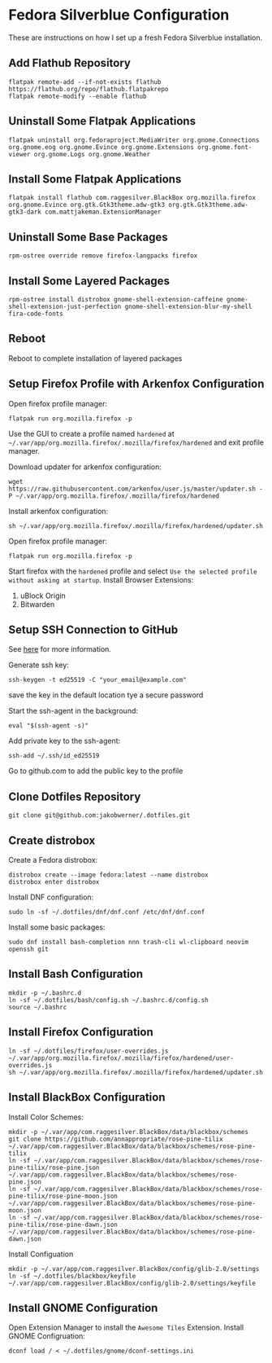 # Fedora Silverblue Configuration

These are instructions on how I set up a fresh Fedora Silverblue installation.

## Add Flathub Repository

```
flatpak remote-add --if-not-exists flathub https://flathub.org/repo/flathub.flatpakrepo
flatpak remote-modify --enable flathub
```

## Uninstall Some Flatpak Applications
```
flatpak uninstall org.fedoraproject.MediaWriter org.gnome.Connections org.gnome.eog org.gnome.Evince org.gnome.Extensions org.gnome.font-viewer org.gnome.Logs org.gnome.Weather 
```

## Install Some Flatpak Applications
```
flatpak install flathub com.raggesilver.BlackBox org.mozilla.firefox org.gnome.Evince org.gtk.Gtk3theme.adw-gtk3 org.gtk.Gtk3theme.adw-gtk3-dark com.mattjakeman.ExtensionManager
```

## Uninstall Some Base Packages
```
rpm-ostree override remove firefox-langpacks firefox
```

## Install Some Layered Packages
```
rpm-ostree install distrobox gnome-shell-extension-caffeine gnome-shell-extension-just-perfection gnome-shell-extension-blur-my-shell fira-code-fonts
```

## Reboot
Reboot to complete installation of layered packages

## Setup Firefox Profile with Arkenfox Configuration
Open firefox profile manager:
```
flatpak run org.mozilla.firefox -p
```
Use the GUI to create a profile named `hardened` at `~/.var/app/org.mozilla.firefox/.mozilla/firefox/hardened` and exit profile manager.

Download updater for arkenfox configuration:
```
wget https://raw.githubusercontent.com/arkenfox/user.js/master/updater.sh -P ~/.var/app/org.mozilla.firefox/.mozilla/firefox/hardened
```

Install arkenfox configuration:
```
sh ~/.var/app/org.mozilla.firefox/.mozilla/firefox/hardened/updater.sh
```

Open firefox profile manager:
```
flatpak run org.mozilla.firefox -p
```
Start firefox with the `hardened` profile and select `Use the selected profile without asking at startup`.
Install Browser Extensions:
1. uBlock Origin
2. Bitwarden

## Setup SSH Connection to GitHub

See [here](https://docs.github.com/en/authentication/connecting-to-github-with-ssh/generating-a-new-ssh-key-and-adding-it-to-the-ssh-agent) for more information.

Generate ssh key:
```
ssh-keygen -t ed25519 -C "your_email@example.com"
```
save the key in the default location
tye a secure password

Start the ssh-agent in the background:
```
eval "$(ssh-agent -s)"
```

Add private key to the ssh-agent:
```
ssh-add ~/.ssh/id_ed25519
```
Go to github.com to add the public key to the profile

## Clone Dotfiles Repository
```
git clone git@github.com:jakobwerner/.dotfiles.git
```

## Create distrobox
Create a Fedora distrobox:
```
distrobox create --image fedora:latest --name distrobox
distrobox enter distrobox
```
Install DNF configuration:
```
sudo ln -sf ~/.dotfiles/dnf/dnf.conf /etc/dnf/dnf.conf
```
Install some basic packages:
```
sudo dnf install bash-completion nnn trash-cli wl-clipboard neovim openssh git
```

## Install Bash Configuration
```
mkdir -p ~/.bashrc.d
ln -sf ~/.dotfiles/bash/config.sh ~/.bashrc.d/config.sh
source ~/.bashrc
```

## Install Firefox Configuration
```
ln -sf ~/.dotfiles/firefox/user-overrides.js ~/.var/app/org.mozilla.firefox/.mozilla/firefox/hardened/user-overrides.js
sh ~/.var/app/org.mozilla.firefox/.mozilla/firefox/hardened/updater.sh
```

## Install BlackBox Configuration
Install Color Schemes:
```
mkdir -p ~/.var/app/com.raggesilver.BlackBox/data/blackbox/schemes
git clone https://github.com/annappropriate/rose-pine-tilix ~/.var/app/com.raggesilver.BlackBox/data/blackbox/schemes/rose-pine-tilix
ln -sf ~/.var/app/com.raggesilver.BlackBox/data/blackbox/schemes/rose-pine-tilix/rose-pine.json ~/.var/app/com.raggesilver.BlackBox/data/blackbox/schemes/rose-pine.json
ln -sf ~/.var/app/com.raggesilver.BlackBox/data/blackbox/schemes/rose-pine-tilix/rose-pine-moon.json ~/.var/app/com.raggesilver.BlackBox/data/blackbox/schemes/rose-pine-moon.json
ln -sf ~/.var/app/com.raggesilver.BlackBox/data/blackbox/schemes/rose-pine-tilix/rose-pine-dawn.json ~/.var/app/com.raggesilver.BlackBox/data/blackbox/schemes/rose-pine-dawn.json
```

Install Configuation
```
mkdir -p ~/.var/app/com.raggesilver.BlackBox/config/glib-2.0/settings
ln -sf ~/.dotfiles/blackbox/keyfile ~/.var/app/com.raggesilver.BlackBox/config/glib-2.0/settings/keyfile
```

## Install GNOME Configuration
Open Extension Manager to install the `Awesome Tiles` Extension.
Install GNOME Configruation:
```
dconf load / < ~/.dotfiles/gnome/dconf-settings.ini
```
